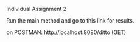 Individual Assignment 2

Run the main method and go to this link for results.

on POSTMAN:
http://localhost:8080/ditto (GET)
